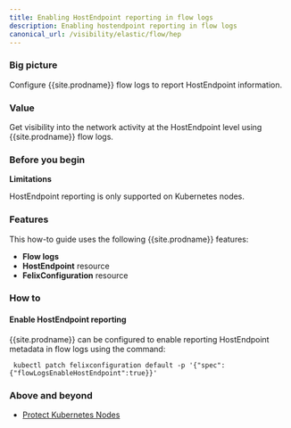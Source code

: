 ```yaml
---
title: Enabling HostEndpoint reporting in flow logs
description: Enabling hostendpoint reporting in flow logs
canonical_url: /visibility/elastic/flow/hep
---
```



### Big picture

Configure {{site.prodname}} flow logs to report HostEndpoint information.

### Value

Get visibility into the network activity at the HostEndpoint level using {{site.prodname}} flow logs.

### Before you begin

**Limitations**

HostEndpoint reporting is only supported on Kubernetes nodes.

### Features

This how-to guide uses the following {{site.prodname}} features:
- **Flow logs**
- **HostEndpoint** resource
- **FelixConfiguration** resource

### How to

#### Enable HostEndpoint reporting

{{site.prodname}} can be configured to enable reporting HostEndpoint metadata in flow logs using the command:

```
 kubectl patch felixconfiguration default -p '{"spec":{"flowLogsEnableHostEndpoint":true}}'
```

### Above and beyond

- [Protect Kubernetes Nodes]({{site.baseurl}}/security/kubernetes-nodes)
